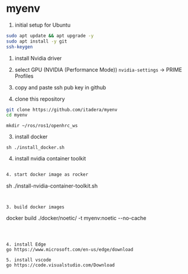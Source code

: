 # myenv

1. initial setup for Ubuntu
```bash
sudo apt update && apt upgrade -y
sudo apt install -y git
ssh-keygen
```
1. install Nvidia driver

1.  select GPU (NVIDIA (Performance Mode))
`nvidia-settings` -> PRIME Profiles


1. copy and paste ssh pub key in github

2. clone this repository
```bash
git clone https://github.com/itadera/myenv
cd myenv
```
```
mkdir ~/ros/ros1/openhrc_ws
```


3. install docker
```
sh ./install_docker.sh
```

4. install nvidia container toolkit

```bash

4. start docker image as rocker
```
sh ./install-nvidia-container-toolkit.sh
```


3. build docker images
```
docker build ./docker/noetic/ -t myenv:noetic --no-cache
```



4. install Edge
go https://www.microsoft.com/en-us/edge/download

5. install vscode
go https://code.visualstudio.com/Download



